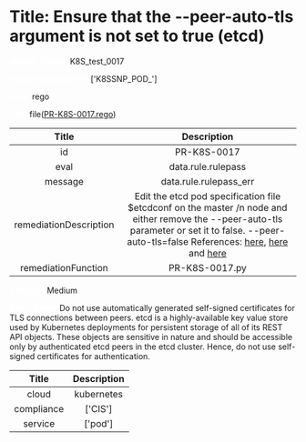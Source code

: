 



# Title: Ensure that the --peer-auto-tls argument is not set to true (etcd)


***<font color="white">Master Test Id:</font>*** K8S_test_0017

***<font color="white">Master Snapshot Id:</font>*** ['K8SSNP_POD_']

***<font color="white">type:</font>*** rego

***<font color="white">rule:</font>*** file([PR-K8S-0017.rego])  
  
  
  
  

|Title|Description|
| :---: | :---: |
|id|PR-K8S-0017|
|eval|data.rule.rulepass|
|message|data.rule.rulepass_err|
|remediationDescription|Edit the etcd pod specification file $etcdconf on the master /n node and either remove the --peer-auto-tls parameter or set it to false. --peer-auto-tls=false References: <a href='https://coreos.com/etcd/docs/latest/op-guide/security.html' target='_blank'>here</a>, <a href='https://kubernetes.io/docs/admin/etcd/' target='_blank'>here</a> and <a href='https://coreos.com/etcd/docs/latest/op-guide/configuration.html#peer-auto-tls' target='_blank'>here</a>|
|remediationFunction|PR-K8S-0017.py|


***<font color="white">Severity:</font>*** Medium

***<font color="white">Description:</font>***  Do not use automatically generated self-signed certificates for TLS connections between peers. etcd is a highly-available key value store used by Kubernetes deployments for persistent storage of all of its REST API objects. These objects are sensitive in nature and should be accessible only by authenticated etcd peers in the etcd cluster. Hence, do not use self-signed certificates for authentication.   
  
  

|Title|Description|
| :---: | :---: |
|cloud|kubernetes|
|compliance|['CIS']|
|service|['pod']|



[PR-K8S-0017.rego]: https://github.com/prancer-io/prancer-compliance-test/tree/master/kubernetes/cloud/PR-K8S-0017.rego

